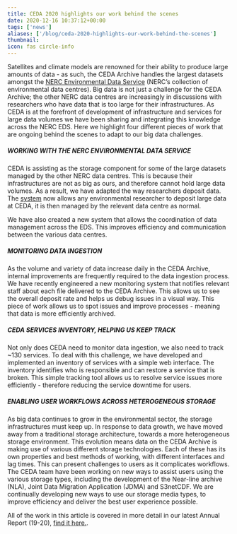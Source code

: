 ```yaml
---
title: CEDA 2020 highlights our work behind the scenes
date: 2020-12-16 10:37:12+00:00
tags: ['news']
aliases: ['/blog/ceda-2020-highlights-our-work-behind-the-scenes']
thumbnail: 
icon: fas circle-info
---
```


Satellites and climate models are renowned for their ability to produce large amounts of data - as such, the CEDA Archive handles the largest datasets amongst the [NERC Environmental Data Service](https://nerc.ukri.org/research/sites/environmental-data-service-eds/) (NERC’s collection of environmental data centres). Big data is not just a challenge for the CEDA Archive; the other NERC data centres are increasingly in discussions with researchers who have data that is too large for their infrastructures. As CEDA is at the forefront of development of infrastructure and services for large data volumes we have been sharing and integrating this knowledge across the NERC EDS. Here we highlight four different pieces of work that are ongoing behind the scenes to adapt to our big data challenges. 



##### WORKING WITH THE NERC ENVIRONMENTAL DATA SERVICE


##### 


CEDA is assisting as the storage component for some of the large datasets managed by the other NERC data centres. This is because their infrastructures are not as big as ours, and therefore cannot hold large data volumes. As a result, we have adapted the way researchers deposit data. The [system](https://arrivals.ceda.ac.uk/intro/) now allows any environmental researcher to deposit large data at CEDA, it is then managed by the relevant data centre as normal.   
  
We have also created a new system that allows the coordination of data management across the EDS. This improves efficiency and communication between the various data centres.   





##### MONITORING DATA INGESTION


As the volume and variety of data increase daily in the CEDA Archive, internal improvements are frequently required to the data ingestion process. We have recently engineered a new monitoring system that notifies relevant staff about each file delivered to the CEDA Archive. This allows us to see the overall deposit rate and helps us debug issues in a visual way. This piece of work allows us to spot issues and improve processes - meaning that data is more efficiently archived.  



##### CEDA SERVICES INVENTORY, HELPING US KEEP TRACK


Not only does CEDA need to monitor data ingestion, we also need to track ~130 services. To deal with this challenge, we have developed and implemented an inventory of services with a simple web interface. The inventory identifies who is responsible and can restore a service that is broken. This simple tracking tool allows us to resolve service issues more efficiently - therefore reducing the service downtime for users.



##### ENABLING USER WORKFLOWS ACROSS HETEROGENEOUS STORAGE


As big data continues to grow in the environmental sector, the storage infrastructures must keep up. In response to data growth, we have moved away from a traditional storage architecture, towards a more heterogeneous storage environment. This evolution means data on the CEDA Archive is making use of various different storage technologies. Each of these has its own properties and best methods of working, with different interfaces and lag times. This can present challenges to users as it complicates workflows. The CEDA team have been working on new ways to assist users using the various storage types, including the development of the Near-line archive (NLA), Joint Data Migration Application (JDMA) and S3netCDF. We are continually developing new ways to use our storage media types, to improve efficiency and deliver the best user experience possible. 



All of the work in this article is covered in more detail in our latest Annual Report (19-20), [find it here.](/about/mission/). 


